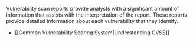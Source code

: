 
Vulnerability scan reports provide analysts with a significant amount of information that assists with the interpretation of the report. These reports provide detailed information about each vulnerability that they identify.

- [[Common Vulnerability Scoring System|Understanding CVSS]]

